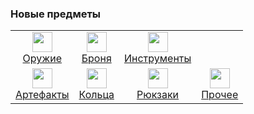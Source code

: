 ### Новые предметы

<table>
    <tr>
        <td align="center">
            <a href="/docs/pages/items/weapons.md"> 
                <img src="" width = 32px height = 32px>
                <br>
                Оружие
            </a>
        </td>
        <td align="center">
            <a href="/docs/pages/items/armors.md"> 
                <img src="" width = 32px height = 32px>
                <br>
                Броня
            </a>
        </td>
        <td align="center">
            <a href="/docs/pages/items/.md"> 
                <img src="" width = 32px height = 32px>
                <br>
                Инструменты
            </a>
        </td>
    </tr>
    <tr>
        <td align="center">
            <a href="/docs/pages/items/.md"> 
                <img src="" width = 32px height = 32px>
                <br>
                Артефакты
            </a>
        </td>
        <td align="center">
            <a href="/docs/pages/items/.md"> 
                <img src="" width = 32px height = 32px>
                <br>
                Кольца
            </a>
        </td>
        <td align="center">
            <a href="/docs/pages/items/backpacks.md"> 
                <img src="" width = 32px height = 32px>
                <br>
                Рюкзаки
            </a>
        </td>
        <td align="center">
            <a href="/docs/pages/items/others.md"> 
                <img src="" width = 32px height = 32px>
                <br>
                Прочее
            </a>
        </td>
    </tr>
</table>